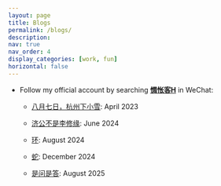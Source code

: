 ```yaml
---
layout: page
title: Blogs
permalink: /blogs/
description: 
nav: true
nav_order: 4
display_categories: [work, fun]
horizontal: false
---
```


- Follow my official account by searching **[惆怅客H](https://mp.weixin.qq.com/s/9KdXOpLc9fE-pZW7HMiPFg)** in WeChat:

  -  [八月七日，杭州下小雪](https://unixyhuang.github.io/blogs/八月七日，杭州下小雪.pdf): April 2023
 
  -  [济公不是李修缘](https://unixyhuang.github.io/blogs/济公不是李修缘.pdf): June 2024

  -  [环](https://unixyhuang.github.io/blogs/环.pdf): August 2024

  -  [蛇](https://unixyhuang.github.io/blogs/蛇.pdf): December 2024

  -  [是问是答](https://unixyhuang.github.io/blogs/是问是答.pdf): August 2025

<!--
### Some Thoughts... 一些碎碎念

-    [关于我 (What is ME)](https://unixyhuang.github.io/blogs/关于我.pdf)：12 Mar 2024

-    [世界：一个巨大的游戏 (The World is A Big Game)](https://unixyhuang.github.io/blogs/世界：一个巨大的游戏.pdf): 15 Mar 2024

-    [我的人生问题：理想与现实 (Theory and Practice in My Life)](https://unixyhuang.github.io/blogs/我的人生问题：理想与现实.pdf): 20 Mar 2024

-    [朝花夕拾 (Dawn Blossoms Plucked at Dusk)](https://unixyhuang.github.io/blogs/朝花夕拾.pdf): 28 Mar 2024

-    [县城婆罗门 (Brahmins in The County Town)](https://unixyhuang.github.io/blogs/县城婆罗门？.pdf): 10 Apr 2024

-    [关于获得 (About Acquisition)](https://unixyhuang.github.io/blogs/关于获得.pdf): 12 Apr 2024

-    [早悟兰因 (Know Everything in Advance)](https://unixyhuang.github.io/blogs/早悟兰因.pdf): 16 May 2024

-    [失眠 (Insomnia)](https://unixyhuang.github.io/blogs/失眠.pdf): 6 Jun 2024

-    [与人越远，与狗越近 (Further from Humans, Closer to Dogs)](https://unixyhuang.github.io/blogs/与人越远，与狗越近.pdf): 23 Jun 2024

-    [自私与道德 (Selfishness and Morality)](https://unixyhuang.github.io/blogs/自私与道德.pdf): 8 Jul 2024

-    [关于命运 (What is FATE)](https://unixyhuang.github.io/blogs/关于命运.pdf): 5 Aug 2024
-->
